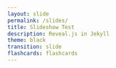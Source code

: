 ```yaml
---
layout: slide
permalink: /slides/
title: Slideshow Test
description: Reveal.js in Jekyll
theme: black
transition: slide
flashcards: flashcards
---
```

